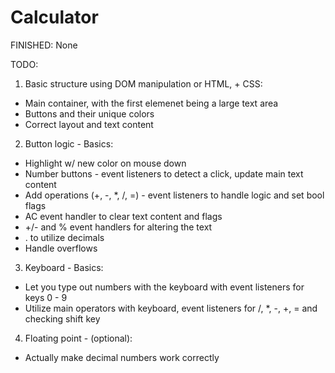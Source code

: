 # Calculator
FINISHED: None

TODO:
1) Basic structure using DOM manipulation or HTML, + CSS:
  - Main container, with the first elemenet being a large text area
  - Buttons and their unique colors
  - Correct layout and text content

2) Button logic - Basics: 
  - Highlight w/ new color on mouse down
  - Number buttons - event listeners to detect a click, update main text content
  - Add operations (+, -, *, /, =) - event listeners to handle logic and set bool flags
  - AC event handler to clear text content and flags
  - +/- and % event handlers for altering the text
  - . to utilize decimals
  - Handle overflows

3) Keyboard - Basics:
  - Let you type out numbers with the keyboard with event listeners for keys 0 - 9
  - Utilize main operators with keyboard, event listeners for /, *, -, +, = and checking shift key 

4) Floating point - (optional):
  - Actually make decimal numbers work correctly

